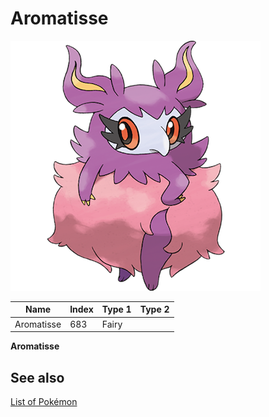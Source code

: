 # Aromatisse


![Aromatisse](images/683.png)

| **Name** | **Index** | **Type 1** | **Type 2** |
|----|----|----|----|
| Aromatisse | 683 | Fairy  |  |

**Aromatisse** 

## See also

[List of Pokémon](../pokemon.md)
